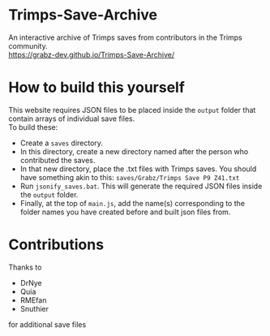 # Trimps-Save-Archive
An interactive archive of Trimps saves from contributors in the Trimps community.   
https://grabz-dev.github.io/Trimps-Save-Archive/

# How to build this yourself
This website requires JSON files to be placed inside the `output` folder that contain arrays of individual save files.  
To build these:
* Create a `saves` directory.
* In this directory, create a new directory named after the person who contributed the saves.
* In that new directory, place the .txt files with Trimps saves. You should have something akin to this: `saves/Grabz/Trimps Save P9 Z41.txt`
* Run `jsonify_saves.bat`. This will generate the required JSON files inside the `output` folder.
* Finally, at the top of `main.js`, add the name(s) corresponding to the folder names you have created before and built json files from.

# Contributions
Thanks to
* DrNye
* Quia
* RMEfan
* Snuthier

for additional save files
